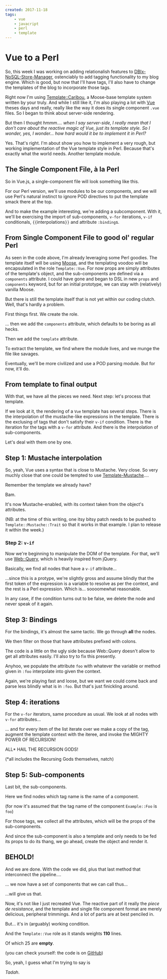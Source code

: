 ```yaml
---
created: 2017-11-18
tags:
    - vue
    - javacript
    - perl
    - template
---
```


# Vue to a Perl

So, this week I was working on adding relationalish features to 
[DBIx-NoSQL-Store-Manager][], ostenciably to add tagging
functionality to my blog engine. Which is good, but now that I'll have tags, 
I'll also have to change the templates of the blog
to incorporate those tags.

Right now I'm using [Template::Caribou](cpan:Template::Caribou), a Moose-base template system 
written by your truly. And while I still like it, I'm also playing a lot with
[Vue](https://vuejs.org) theses days and really, really like the way it does its single
component `.vue` files. So I began to think about server-side rendering.

But then I thought *hmmm.... when I say server-side, I really mean that I
don't care about the reactive magic of Vue, just its template style. So I
wonder, yes, I wonder... how hard would it be to implement it in Perl?*

Yes. That's right. I'm about show you how to implement a very rough, but
working implementation of the Vue template style in Perl. Because that's
exactly what the
world needs. Another template module. 

## The Single Component File, &agrave; la Perl

<Hackthrough>

<Hackstep src="template.none">

So in Vue.js, a single-component file will look something like this.

</Hackstep>

<Hackstep src="main.perl">

For our Perl version, we'll use modules to be our components, and we will
use Perl's natural instinct to ignore POD directives to put the template
smack there at the top.

</Hackstep>

<Hackstep src="entry.perl">

And to make the example interesting, we're adding a subcomponent. With
it, we'll be exercising the import of sub-components, `v-for` iterations,
`v-if` conditionals, `{{`interpolations`}}` and attribute `:binding`s.

</Hackstep>

</Hackthrough>


## From Single Component File to good ol' regular Perl

As seen in the code above, I'm already leveraging some Perl goodies.
The template itself will be using [Moose](cpan:Moose), and the templating voodoo will be
encapsulated in the role `Template::Vue`. For now props are simply attributes
of the template's object, and the sub-components are defined via a
`components` attribute. I could have gone and began to DSL in new `props` and
`components` keyword, but for an initial prototype, we can stay with
(relatively) vanilla Moose.

But there is still the template itself that is not yet within our coding
clutch. Well, that's hardly a problem.

<Hackthrough>

</Hackstep>

<Hackstep src="tv1.perl">

First things first. We create the role.

</Hackstep>

<Hackstep src="tv2.perl">

... then we add the `components` attribute, which defaults to be boring as all
hecks.

</Hackstep>

<Hackstep src="tv3.perl">

Then we add the `template` attribute. 

To extract the template, we find where
the module lives, and we munge the file like savages.

Eventually, we'll be
more civilized and use a POD parsing module. But for now, it'll do.

</Hackstep>

</Hackthrough>

## From template to final output

With that, we have all the pieces we need. Next step: let's process that
template. 

If we look at it, the rendering of a `Vue` template has several steps.
There is the interpolation of the mustache-like expressions in the 
template. There is the exclusing of tags that don't satisfy their 
`v-if` condition. There is the iteration for the tags with a `v-for`
attribute. And there is the interpolation of sub-components. 

Let's deal with
them one by one.


## Step 1: Mustache interpolation

So, yeah, Vue uses a syntax that is close to Mustache. Very close. So very
muchly close that one could be tempted to use
[Template-Mustache](cpan:Template-Mustache)....

<Hackthrough>


<Hackstep src="tv3.perl">

Remember the template we already have?

</Hackstep>

<Hackstep src="tv4.perl" lines="4,5">

Bam. 

It's now Mustache-enabled, with its context taken
from the object's attributes.

(NB: at the time of this writing, one itsy bitsy patch needs to be pushed to
`Template::Mustache::Trait` so that it works in that example. I plan to
release it within the week.)


</Hackstep>

</Hackthrough>


### Step 2: `v-if`

<Hackthrough>


<Hackstep src="tv5.perl" lines="1">

Now we're beginning to manipulate the DOM of the template. For that,
we'll use [Web::Query](cpan:Web::Query), which is heavily inspired from
jQuery.

</Hackstep>

<Hackstep src="tv5.perl" lines="9">

Basically, we find all nodes that have a `v-if` attribute...

</Hackstep>

<Hackstep src="tv5.perl" lines="10,13-16">

...since this is a protype, we're slightly gross and assume blindly that the
first token of the expression is a variable to resolve as per the context, and
the rest is a Perl expression. Which is... soooomewhat reasonable.

</Hackstep>

<Hackstep src="tv5.perl" lines="13">

In any case, if the condition turns out to be false, we delete the node and
never speak of it again.

</Hackstep>

</Hackthrough>

## Step 3: Bindings

<Hackthrough>


<Hackstep src="tv6.perl" lines="4">

For the bindings, it's almost the same tactic. We go through **all** the
nodes.

</Hackstep>

<Hackstep src="tv6.perl" lines="8">

We then filter on those that have attributes prefixed with colons. 

The code is
a little on the ugly side because Web::Query doesn't allow to get all
attributes easily. I'll also try to fix this presently.

</Hackstep>

<Hackstep src="tv6.perl" lines="11-13">

Anyhoo, we populate the attribute `foo` with whatever the variable or method given in
`:foo` interpolate into given the context.

Again, we're playing fast and loose, but we want we could come back and parse
less blindly what is in `:foo`. But that's just finickling around.

</Hackstep>

</Hackthrough>

## Step 4: iterations


<Hackthrough>

<Hackstep src="tv7.perl" lines="7">

For the `v-for` iterators, same procedure as usual. We look at all
nodes with `v-for` attributes...

</Hackstep>

<Hackstep src="tv7.perl" lines="14-20">

... and for every item of the list iterate over we make a copy of the tag,
augment the template context with the iteree, and invoke the MIGHTY POWER OF
RECURSION!

ALL* HAIL THE RECURSION GODS!

(*all includes the Recursing Gods themselves, natch)

</Hackstep>

</Hackthrough>

## Step 5: Sub-components

<Hackthrough>

<Hackstep src="tv8.perl" lines="8">

Last bit, the sub-components. 

Here we find nodes which tag name is the name of a component.

(for now it's assumed that the tag name of the component `Example::Foo` is
`foo`)

</Hackstep>

<Hackstep src="tv8.perl" lines="11-12">

For those tags, we collect all the attributes, which will be the props of the
sub-components.

</Hackstep>

<Hackstep src="tv8.perl" lines="15">

And since the sub-component is also a template and only needs to be fed its
props to do its thang, we go ahead, create the object and render it.

</Hackstep>

</Hackthrough>

## BEHOLD!


<Hackthrough>

<Hackstep src="tv9.perl">

And we are done. With the code we did, plus that last 
method that interconnect the pipeline....

</Hackstep>

<Hackstep src="tv10.perl">

... we now have a set of components that we can call thus...

</Hackstep>

<Hackstep src="tv12.none">

...will give us that.

</Hackstep>

</Hackthrough>

Now, it's not like I just recreated Vue. The reactive part of it really the
*piece de resistance*, and the template and single file component format are
merely delicious, peripheral trimmings. And a lot of parts are at best
penciled in.

But... it's in (arguably) working condition. 

And the `Template::Vue` role as
it stands weights **110** lines. 

Of which 25 are **empty**.

(you can check yourself: the code is on
[GitHub](https://github.com/yanick/Template-Vue))

So, yeah, I guess what I'm trying to say is


*Tadah*.



[DBIx-NoSQL-Store-Manager]: cpan:DBIx-NoSQL-Store-Manager

